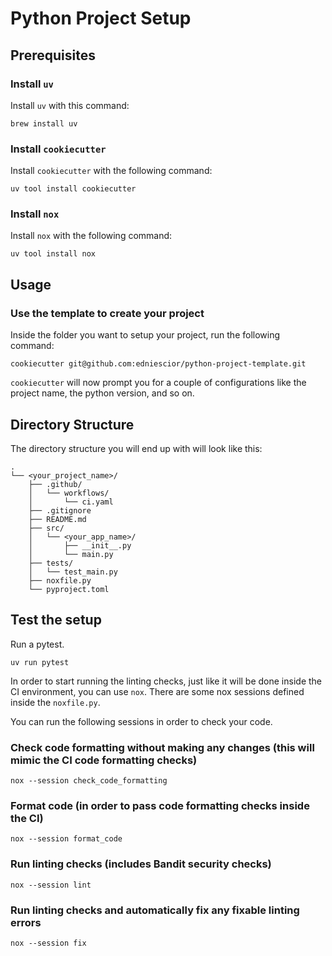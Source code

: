 # Python Project Setup

## Prerequisites

### Install `uv`
Install `uv` with this command:
```
brew install uv
```

### Install `cookiecutter`
Install `cookiecutter` with the following command:
```
uv tool install cookiecutter
```

### Install `nox`
Install `nox` with the following command:
```
uv tool install nox
```

## Usage

### Use the template to create your project
Inside the folder you want to setup your project, run the following command:
```
cookiecutter git@github.com:edniescior/python-project-template.git
```
`cookiecutter` will now prompt you for a couple of configurations like the project name, the python version, and so on.

## Directory Structure
The directory structure you will end up with will look like this:
```
.
└── <your_project_name>/
    ├── .github/
    │   └── workflows/
    │       └── ci.yaml
    ├── .gitignore
    ├── README.md
    ├── src/
    │   └── <your_app_name>/
    │       ├── __init__.py
    │       └── main.py
    ├── tests/
    │   └── test_main.py
    ├── noxfile.py
    └── pyproject.toml
```

## Test the setup

Run a pytest.
```
uv run pytest
```

In order to start running the linting checks, just like it will be done inside the CI environment, you can use `nox`. There are some nox sessions defined inside the `noxfile.py`.

You can run the following sessions in order to check your code.

### Check code formatting without making any changes (this will mimic the CI code formatting checks)
```
nox --session check_code_formatting
```

### Format code (in order to pass code formatting checks inside the CI)
```
nox --session format_code
```

### Run linting checks (includes Bandit security checks)
```
nox --session lint
```

### Run linting checks and automatically fix any fixable linting errors
```
nox --session fix
```